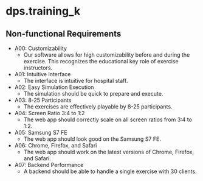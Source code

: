 # dps.training_k

## Non-functional Requirements 
- A00: Customizability
  - Our software allows for high customizability before and during the exercise. This recognizes the educational key role of exercise instructors.
- A01: Intuitive Interface
  - The interface is intuitive for hospital staff.
- A02: Easy Simulation Execution
  - The simulation should be quick to prepare and execute.
- A03: 8-25 Participants
  - The exercises are effectively playable by 8-25 participants.
- A04: Screen Ratio 3:4 to 1:2
  - The web app should correctly scale on all screen ratios from 3:4 to 1:2.
- A05: Samsung S7 FE
  - The web app should look good on the Samsung S7 FE.
- A06: Chrome, Firefox, and Safari
  - The web app should work on the latest versions of Chrome, Firefox, and Safari.
- A07: Backend Performance
  - A backend should be able to handle a single exercise with 30 clients.